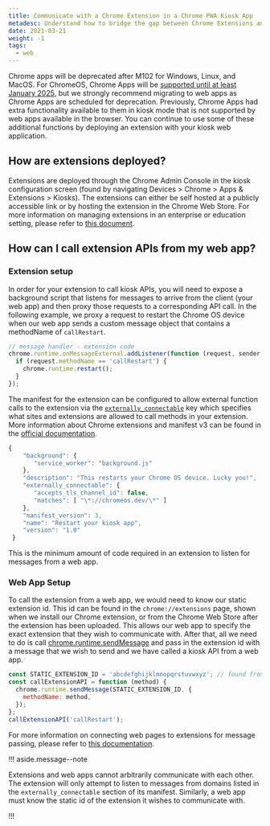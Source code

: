 ```yaml
---
title: Communicate with a Chrome Extension in a Chrome PWA Kiosk App
metadesc: Understand how to bridge the gap between Chrome Extensions and PWAs.
date: 2021-03-21
weight: -1
tags:
  - web
---
```


Chrome apps will be deprecated after M102 for Windows, Linux, and MacOS. For ChromeOS, Chrome Apps will be [supported until at least January 2025](https://blog.chromium.org/2021/10/extending-chrome-app-support-on-chrome.html), but we strongly recommend migrating to web apps as Chrome Apps are scheduled for deprecation. Previously, Chrome Apps had extra functionality available to them in kiosk mode that is not supported by web apps available in the browser. You can continue to use some of these additional functions by deploying an extension with your kiosk web application.

## How are extensions deployed?

Extensions are deployed through the Chrome Admin Console in the kiosk configuration screen (found by navigating Devices > Chrome > Apps & Extensions > Kiosks). The extensions can either be self hosted at a publicly accessible link or by hosting the extension in the Chrome Web Store. For more information on managing extensions in an enterprise or education setting, please refer to [this document](https://docs.google.com/document/d/1pT0ZSbGdrbGvuCsVD2jjxrw-GVz-80rMS2dgkkquhTY/edit#).

## How can I call extension APIs from my web app?

### Extension setup

In order for your extension to call kiosk APIs, you will need to expose a background script that listens for messages to arrive from the client (your web app) and then proxy those requests to a corresponding API call. In the following example, we proxy a request to restart the Chrome OS device when our web app sends a custom message object that contains a methodName of `callRestart`.

```javascript {title="background.js" .code-figure}
// message handler - extension code
chrome.runtime.onMessageExternal.addListener(function (request, sender, sendResponse) {
  if (request.methodName == 'callRestart') {
    chrome.runtime.restart();
  }
});
```

The manifest for the extension can be configured to allow external function calls to the extension via the [`externally_connectable`](https://developer.chrome.com/docs/extensions/mv3/manifest/externally_connectable/) key which specifies what sites and extensions are allowed to call methods in your extension. More information about Chrome extensions and manifest v3 can be found in the [official documentation](https://developer.chrome.com/docs/extensions/mv3/intro/).

```javascript {title="manifest.json" .code-figure}
{
    "background": {
       "service_worker": "background.js"
    },
    "description": "This restarts your Chrome OS device. Lucky you!",
    "externally_connectable": {
       "accepts_tls_channel_id": false,
       "matches": [ "\*://chromeos.dev/\*" ]
    },
    "manifest_version": 3,
    "name": "Restart your kiosk app",
    "version": "1.0"
 }

```

This is the minimum amount of code required in an extension to listen for messages from a web app.

### Web App Setup

To call the extension from a web app, we would need to know our static extension id. This id can be found in the `chrome://extensions` page, shown when we install our Chrome extension, or from the Chrome Web Store after the extension has been uploaded. This allows our web app to specify the exact extension that they wish to communicate with. After that, all we need to do is call [chrome.runtime.sendMessage](https://developer.chrome.com/docs/extensions/reference/runtime/#method-sendMessage) and pass in the extension id with a message that we wish to send and we have called a kiosk API from a web app.

```javascript {title="your_site.js" .code-figure}
const STATIC_EXTENSION_ID = 'abcdefghijklmnopqrstuvwxyz'; // found from chrome extensions page of chrome web store.
const callExtensionAPI = function (method) {
  chrome.runtime.sendMessage(STATIC_EXTENSION_ID, {
    methodName: method,
  });
};
callExtensionAPI('callRestart');
```

For more information on connecting web pages to extensions for message passing, please refer to [this documentation](https://developer.chrome.com/docs/extensions/mv3/messaging/#external-webpage).

!!! aside.message--note

Extensions and web apps cannot arbitrarily communicate with each other. The extension will only attempt to listen to messages from domains listed in the `externally_connectable` section of its manifest. Similarly, a web app must know the static id of the extension it wishes to communicate with.

!!!
